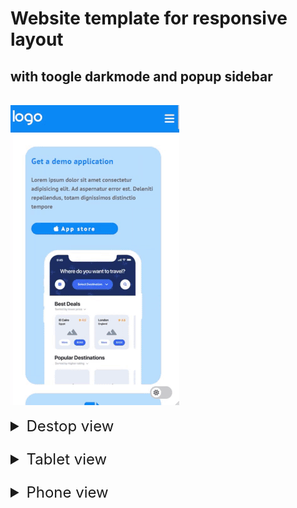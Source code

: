 # Website template for responsive layout

## with toogle darkmode and popup sidebar

<img style=" margin-top: 1rem; margin-bottom: 1rem" src="./screenshot/giphy.gif">


<details > 
<summary style="font-size: 1.5rem">Destop view</summary>

<details >
    <summary>LIGHT MODE</summary>
    <img src="./screenshot/desktop.png">
</details>

<details >
    <summary>DARK MODE</summary>
    <img src="./screenshot/desktop-dark.png">
</details>

</details>



<details > 
<summary style="font-size: 1.5rem; margin-top:1.5rem">Tablet view</summary>
<details >
    <summary>LIGHT MODE</summary>
    <img src="./screenshot/tablet.png">
</details>

<details >
    <summary>DARK MODE</summary>
    <img src="./screenshot/tablet-dark.png">
</details>
</details>



<details > 
<summary style="font-size: 1.5rem; margin-top:1.5rem">Phone view</summary>

<details >
    <summary>LIGHT MODE</summary>
    <img src="./screenshot/phone.png">
</details>

<details >
    <summary>DARK MODE</summary>
    <img src="./screenshot/phone-dark.png">
</details>

</details>